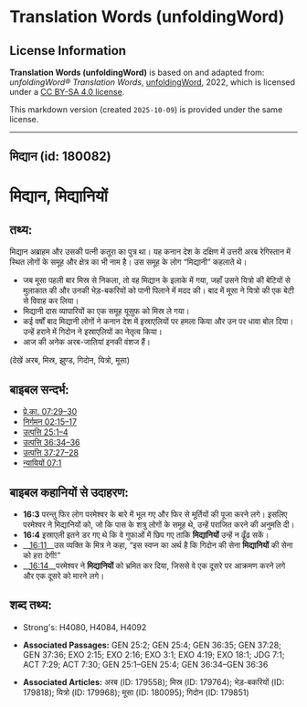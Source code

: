 # Translation Words (unfoldingWord)

## License Information

**Translation Words (unfoldingWord)** is based on and adapted from: _unfoldingWord® Translation Words_, [unfoldingWord](https://unfoldingword.org/utw), 2022, which is licensed under a [CC BY-SA 4.0 license](https://creativecommons.org/licenses/by-sa/4.0/legalcode.en).

This markdown version (created `2025-10-09`) is provided under the same license.



--------------------------------

## मिद्यान (id: 180082)

मिद्यान, मिद्यानियों
====================

तथ्य:
-----

मिद्यान अब्राहम और उसकी पत्नी कतूरा का पुत्र था। यह कनान देश के दक्षिण में उत्तरी अरब रेगिस्तान में स्थित लोगों के समूह और क्षेत्र का भी नाम है। उस समूह के लोग “मिद्यानी” कहलाते थे।

* जब मूसा पहली बार मिस्र से निकला, तो वह मिद्यान के इलाके में गया, जहाँ उसने यित्रो की बेटियों से मुलाकात की और उनकी भेड़\-बकरियों को पानी पिलाने में मदद की। बाद में मूसा ने यित्रो की एक बेटी से विवाह कर लिया।
* मिद्यानी दास व्यापारियों का एक समूह यूसुफ को मिस्र ले गया।
* कई वर्षों बाद मिद्यानी लोगों ने कनान देश में इस्राएलियों पर हमला किया और उन पर धावा बोल दिया। उन्हें हराने में गिदोन ने इस्राएलियों का नेतृत्व किया।
* आज की अनेक अरब\-जातियां इनकी वंशज हैं।

(देखें अरब, मिस्र, झुण्ड, गिदोन, यित्रो, मूसा)

बाइबल सन्दर्भ:
--------------

* [प्रे.का. 07:29–30](https://ref.ly/Acts7:29-Acts7:30)
* [निर्गमन 02:15–17](https://ref.ly/Exod2:15-Exod2:17)
* [उत्पत्ति 25:1–4](https://ref.ly/Gen25:1-Gen25:4)
* [उत्पत्ति 36:34–36](https://ref.ly/Gen36:34-Gen36:36)
* [उत्पत्ति 37:27–28](https://ref.ly/Gen37:27-Gen37:28)
* [न्यायियों 07:1](https://ref.ly/Judg7:1)

बाइबल कहानियों से उदाहरण:
-------------------------

* **16:3** परन्तु फिर लोग परमेश्वर के बारे में भूल गए और फिर से मूर्तियों की पूजा करने लगे। इसलिए परमेश्वर ने मिद्यानियों को, जो कि पास के शत्रु लोगों के समूह थे, उन्हें पराजित करने की अनुमति दी।
* **16:4** इस्राएली इतने डर गए थे कि वे गुफाओं में छिप गए ताकि **मिद्यानियों** उन्हें न ढूँढ सकें।
* \_\_[16:11](rc://*/tn/help/obs/16/11)\_\_उस व्यक्ति के मित्र ने कहा, “इस स्वप्न का अर्थ है कि गिदोन की सेना **मिद्यानियों** की सेना को हरा देगी!”
* \_\_[16:14](rc://*/tn/help/obs/16/14)\_\_परमेश्वर ने **मिद्यानियों** को भ्रमित कर दिया, जिससे वे एक दूसरे पर आक्रमण करने लगे और एक दूसरे को मारने लगे।

शब्द तथ्य:
----------

* Strong's: H4080, H4084, H4092

* **Associated Passages:** GEN 25:2; GEN 25:4; GEN 36:35; GEN 37:28; GEN 37:36; EXO 2:15; EXO 2:16; EXO 3:1; EXO 4:19; EXO 18:1; JDG 7:1; ACT 7:29; ACT 7:30; GEN 25:1–GEN 25:4; GEN 36:34–GEN 36:36
* **Associated Articles:** अरब (ID: 179558); मिस्र (ID: 179764); भेड़-बकरियों (ID: 179818); यित्रो (ID: 179968); मूसा (ID: 180095); गिदोन (ID: 179851)

